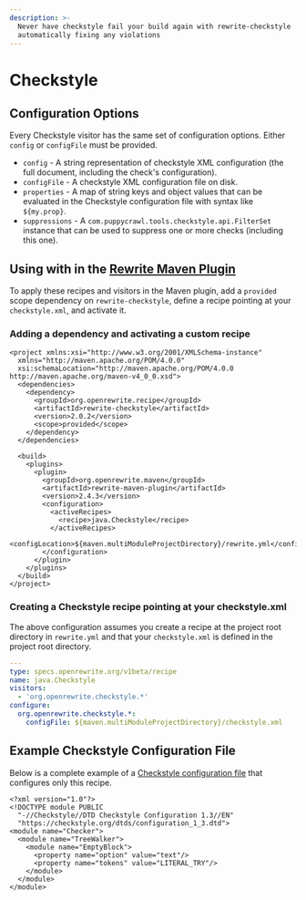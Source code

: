 ```yaml
---
description: >-
  Never have checkstyle fail your build again with rewrite-checkstyle
  automatically fixing any violations
---
```


# Checkstyle

## Configuration Options

Every Checkstyle visitor has the same set of configuration options. Either `config` or `configFile` must be provided.

* `config` - A string representation of checkstyle XML configuration \(the full document, including the check's configuration\).
* `configFile` - A checkstyle XML configuration file on disk.
* `properties` - A map of string keys and object values that can be evaluated in the Checkstyle configuration file with syntax like `${my.prop}`.
* `suppressions` - A `com.puppycrawl.tools.checkstyle.api.FilterSet` instance that can be used to suppress one or more checks \(including this one\).

## Using with in the [Rewrite Maven Plugin](../../getting-started/rewrite-maven-plugin/)

To apply these recipes and visitors in the Maven plugin, add a `provided` scope dependency on `rewrite-checkstyle`, define a recipe pointing at your `checkstyle.xml`, and activate it.

### Adding a dependency and activating a custom recipe

```markup
<project xmlns:xsi="http://www.w3.org/2001/XMLSchema-instance"
  xmlns="http://maven.apache.org/POM/4.0.0"
  xsi:schemaLocation="http://maven.apache.org/POM/4.0.0 http://maven.apache.org/maven-v4_0_0.xsd">
  <dependencies>
    <dependency>
      <groupId>org.openrewrite.recipe</groupId>
      <artifactId>rewrite-checkstyle</artifactId>
      <version>2.0.2</version>
      <scope>provided</scope>
    </dependency>
  </dependencies>

  <build>
    <plugins>
      <plugin>
        <groupId>org.openrewrite.maven</groupId>
        <artifactId>rewrite-maven-plugin</artifactId>
        <version>2.4.3</version>
        <configuration>
          <activeRecipes>
            <recipe>java.Checkstyle</recipe>
          </activeRecipes>
          <configLocation>${maven.multiModuleProjectDirectory}/rewrite.yml</configLocation>
        </configuration>
      </plugin>
    </plugins>
  </build>
</project>
```

### Creating a Checkstyle recipe pointing at your checkstyle.xml

The above configuration assumes you create a recipe at the project root directory in `rewrite.yml` and that your `checkstyle.xml` is defined in the project root directory.

```yaml
---
type: specs.openrewrite.org/v1beta/recipe
name: java.Checkstyle 
visitors:
  - 'org.openrewrite.checkstyle.*'
configure:
  org.openrewrite.checkstyle.*:
    configFile: ${maven.multiModuleProjectDirectory}/checkstyle.xml
```

## Example Checkstyle Configuration File

Below is a complete example of a [Checkstyle configuration file](https://checkstyle.sourceforge.io/config.html) that configures only this recipe.

```markup
<?xml version="1.0"?>
<!DOCTYPE module PUBLIC
  "-//Checkstyle//DTD Checkstyle Configuration 1.3//EN"
  "https://checkstyle.org/dtds/configuration_1_3.dtd">
<module name="Checker">
  <module name="TreeWalker">
    <module name="EmptyBlock">
      <property name="option" value="text"/>
      <property name="tokens" value="LITERAL_TRY"/>
    </module>
  </module>
</module>
```

